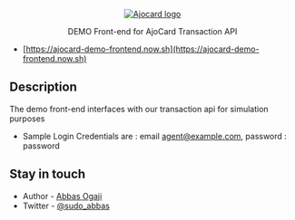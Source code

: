 <p align="center">
  <a href="https://www.ajocard.com/" target="blank"><img src="https://static.wixstatic.com/media/e050aa_bc6cf3b8a8674f9f89b95ef7de98b18a~mv2.png/v1/fill/w_254,h_110,al_c,q_85,usm_0.66_1.00_0.01/ajocard_logo_color_CROPPED.webp" alt="Ajocard logo"></a>
</p>

  <p align="center">DEMO Front-end for AjoCard Transaction API</p>
 
 
  - [https://ajocard-demo-frontend.now.sh](https://ajocard-demo-frontend.now.sh)

## Description

The demo front-end interfaces with our transaction api for simulation purposes
- Sample Login Credentials are : email agent@example.com, password : password

## Stay in touch

- Author - [Abbas Ogaji](https://abbasogaji.dev)
- Twitter - [@sudo_abbas](https://twitter.com/sudo_abbas)
